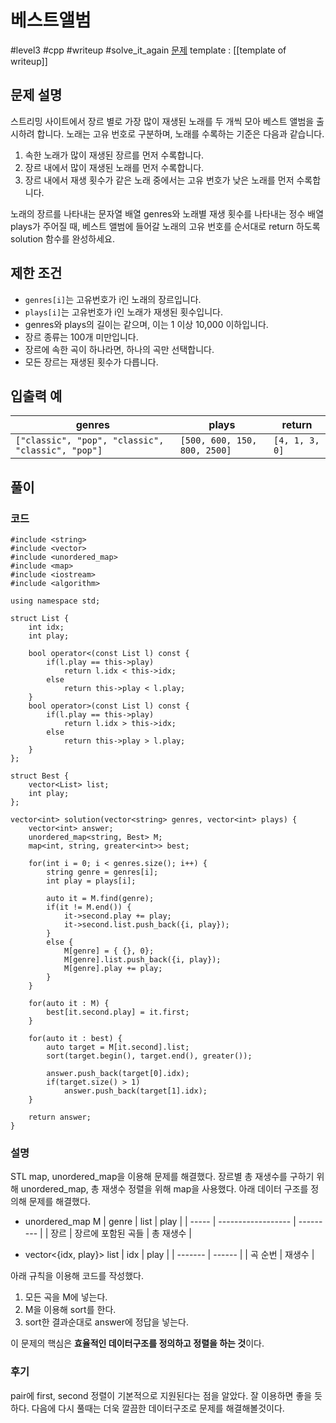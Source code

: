 # 베스트앨범

#level3 #cpp #writeup #solve_it_again 
[문제](https://school.programmers.co.kr/learn/courses/30/lessons/42579)
template : [[template of writeup]]

## 문제 설명

스트리밍 사이트에서 장르 별로 가장 많이 재생된 노래를 두 개씩 모아 베스트 앨범을 출시하려 합니다. 노래는 고유 번호로 구분하며, 노래를 수록하는 기준은 다음과 같습니다.

1. 속한 노래가 많이 재생된 장르를 먼저 수록합니다.
2. 장르 내에서 많이 재생된 노래를 먼저 수록합니다.
3. 장르 내에서 재생 횟수가 같은 노래 중에서는 고유 번호가 낮은 노래를 먼저 수록합니다.

노래의 장르를 나타내는 문자열 배열 genres와 노래별 재생 횟수를 나타내는 정수 배열 plays가 주어질 때, 베스트 앨범에 들어갈 노래의 고유 번호를 순서대로 return 하도록 solution 함수를 완성하세요.

## 제한 조건

- `genres[i]`는 고유번호가 i인 노래의 장르입니다.
- `plays[i]`는 고유번호가 i인 노래가 재생된 횟수입니다.
- genres와 plays의 길이는 같으며, 이는 1 이상 10,000 이하입니다.
- 장르 종류는 100개 미만입니다.
- 장르에 속한 곡이 하나라면, 하나의 곡만 선택합니다.
- 모든 장르는 재생된 횟수가 다릅니다.

## 입출력 예

| genres                                            | plays                        | return         |
| ------------------------------------------------- | ---------------------------- | -------------- |
| `["classic", "pop", "classic", "classic", "pop"]` | `[500, 600, 150, 800, 2500]` | `[4, 1, 3, 0]` |

## 풀이

### 코드

```
#include <string>
#include <vector>
#include <unordered_map>
#include <map>
#include <iostream>
#include <algorithm>

using namespace std;

struct List {
    int idx;
    int play;
    
    bool operator<(const List l) const {
        if(l.play == this->play) 
            return l.idx < this->idx;
        else 
            return this->play < l.play;
    }
    bool operator>(const List l) const {
        if(l.play == this->play) 
            return l.idx > this->idx;
        else 
            return this->play > l.play;
    }
};

struct Best {
    vector<List> list;
    int play;
};

vector<int> solution(vector<string> genres, vector<int> plays) {
    vector<int> answer;
    unordered_map<string, Best> M;
    map<int, string, greater<int>> best;
    
    for(int i = 0; i < genres.size(); i++) {
        string genre = genres[i];
        int play = plays[i];
        
        auto it = M.find(genre);
        if(it != M.end()) {
            it->second.play += play;
            it->second.list.push_back({i, play});
        }
        else {
            M[genre] = { {}, 0};
            M[genre].list.push_back({i, play});
            M[genre].play += play;
        }
    }
    
    for(auto it : M) {
        best[it.second.play] = it.first;
    }
    
    for(auto it : best) {
        auto target = M[it.second].list;
        sort(target.begin(), target.end(), greater());
        
        answer.push_back(target[0].idx);
        if(target.size() > 1)
            answer.push_back(target[1].idx);
    }
    
    return answer;
}
```

### 설명

STL map, unordered_map을 이용해 문제를 해결했다. 장르별 총 재생수를 구하기 위해 unordered_map, 총 재생수 정렬을 위해 map을 사용했다. 아래 데이터 구조를 정의해 문제를 해결했다.

- unordered_map M
| genre | list               | play      |
| ----- | ------------------ | --------- |
| 장르  | 장르에 포함된 곡들 | 총 재생수 |

- vector<{idx, play}> list
| idx     | play   |
| ------- | ------ |
| 곡 순번 | 재생수 |

아래 규칙을 이용해 코드를 작성했다.
1. 모든 곡을 M에 넣는다.
2. M을 이용해 sort를 한다.
3. sort한 결과순대로 answer에 정답을 넣는다.

이 문제의 핵심은 **효율적인 데이터구조를 정의하고 정렬을 하는 것**이다.

### 후기

pair에 first, second 정렬이 기본적으로 지원된다는 점을 알았다. 잘 이용하면 좋을 듯 하다.
다음에 다시 풀때는 더욱 깔끔한 데이터구조로 문제를 해결해볼것이다.
